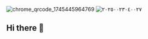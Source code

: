 ![chrome_qrcode_1745445964769](https://github.com/user-attachments/assets/de6619b8-65f0-45e7-b95e-3a7a5cc9926a)
![٢٠٢٥٠٠٢٣٠٤٠٠٢٧](https://github.com/user-attachments/assets/dd2c9d9c-ab3e-46b7-b764-f48f565907ee)
## Hi there 👋

<!--
**Abdali44/Abdali44** is a ✨ _special_ ✨ repository because its `README.md` (this file) appears on your GitHub profile.

Here are some ideas to get you started:

- 🔭 I’m currently working on ...
- 🌱 I’m currently learning ...
- 👯 I’m looking to collaborate on ...
- 🤔 I’m looking for help with ...
- 💬 Ask me about ...
- 📫 How to reach me: ...
- 😄 Pronouns: ...
- ⚡ Fun fact: ...
-->
